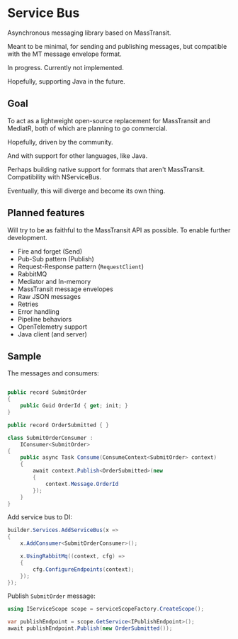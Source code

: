 # Service Bus

Asynchronous messaging library based on MassTransit. 

Meant to be minimal, for sending and publishing messages, but compatible with the MT message envelope format.

In progress. Currently not implemented.

Hopefully, supporting Java in the future.

## Goal

To act as a lightweight open-source replacement for MassTransit and MediatR, both of which are planning to go commercial.

Hopefully, driven by the community. 

And with support for other languages, like Java.

Perhaps building native support for formats that aren't MassTransit. Compatibility with NServiceBus.

Eventually, this will diverge and become its own thing.

## Planned features

Will try to be as faithful to the MassTransit API as possible. To enable further development.

* Fire and forget (Send)
* Pub-Sub pattern (Publish)
* Request-Response pattern (`RequestClient`)
* RabbitMQ
* Mediator and In-memory
* MassTransit message envelopes
* Raw JSON messages
* Retries
* Error handling
* Pipeline behaviors
* OpenTelemetry support
* Java client (and server)

## Sample

The messages and consumers:

```csharp

public record SubmitOrder
{
    public Guid OrderId { get; init; }
}

public record OrderSubmitted { }

class SubmitOrderConsumer :
    IConsumer<SubmitOrder>
{
    public async Task Consume(ConsumeContext<SubmitOrder> context)
    {
        await context.Publish<OrderSubmitted>(new
        {
            context.Message.OrderId
        });
    }
}
```

Add service bus to DI:

```csharp
builder.Services.AddServiceBus(x =>
{
    x.AddConsumer<SubmitOrderConsumer>();

    x.UsingRabbitMq((context, cfg) =>
    {
        cfg.ConfigureEndpoints(context);
    });
});
```

Publish `SubmitOrder` message:

```csharp
using IServiceScope scope = serviceScopeFactory.CreateScope();

var publishEndpoint = scope.GetService<IPublishEndpoint>();
await publishEndpoint.Publish(new OrderSubmitted());
```